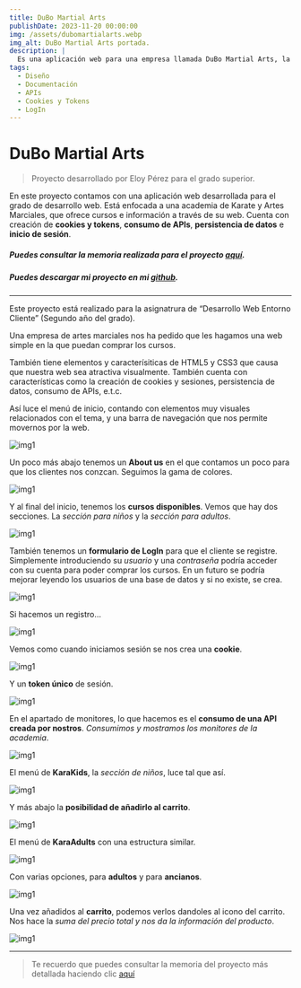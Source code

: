 ```yaml
---
title: DuBo Martial Arts
publishDate: 2023-11-20 00:00:00
img: /assets/dubomartialarts.webp
img_alt: DuBo Martial Arts portada.
description: |
  Es una aplicación web para una empresa llamada DuBo Martial Arts, la cual quiere ofrecer sus cursos de manera online. El cliente puede ver partes de la web sin iniciar sesión, y otras requerirán que la sesión esté iniciada. Se crean cookies, tokens, se consume una API custom (api propia) y cuenta con un carrito de compra para los cursos añadidos.
tags:
  - Diseño
  - Documentación
  - APIs
  - Cookies y Tokens
  - LogIn
---
```


# DuBo Martial Arts
> Proyecto desarrollado por Eloy Pérez para el grado superior.

En este proyecto contamos con una aplicación web desarrollada para el grado de desarrollo web.
Está enfocada a una academia de Karate y Artes Marciales, que ofrece cursos e información a través de su web. Cuenta con creación de **cookies y tokens**, **consumo de APIs**, **persistencia de datos** e **inicio de sesión**.

##### Puedes consultar la memoria realizada para el proyecto [aquí](/assets/work/dubomartialarts/DuBoMartialArtsMemoria.pdf).

##### Puedes descargar mi proyecto en mi <a href="https://github.com/eloypgweb/DuBoMartialArts">github</a>.

<hr>

Este proyecto está realizado para la asignatrura de “Desarrollo Web Entorno Cliente” (Segundo año del grado).

Una empresa de artes marciales nos ha pedido que les hagamos una web simple en la que puedan comprar los cursos.

También tiene elementos y caracterísiticas de HTML5 y CSS3 que causa que nuestra web sea atractiva visualmente. También cuenta con características como la creación de cookies y sesiones, persistencia de datos, consumo de APIs, e.t.c.

Así luce el menú de inicio, contando con elementos muy visuales relacionados con el tema, y una barra de navegación que nos permite movernos por la web.

![img1](/assets/work/dubomartialarts/dubo1.webp)

Un poco más abajo tenemos un **About us** en el que contamos un poco para que los clientes nos conzcan. Seguimos la gama de colores.

![img1](/assets/work/dubomartialarts/dubo2.webp)

Y al final del inicio, tenemos los **cursos disponibles**. Vemos que hay dos secciones. La *sección para niños* y la *sección para adultos*.

![img1](/assets/work/dubomartialarts/dubo3.webp)

También tenemos un **formulario de LogIn** para que el cliente se registre. Simplemente introduciendo su *usuario* y una *contraseña* podría acceder con su cuenta para poder comprar los cursos. En un futuro se podría mejorar leyendo los usuarios de una base de datos y si no existe, se crea.

![img1](/assets/work/dubomartialarts/dubo4.webp)

Si hacemos un registro…

![img1](/assets/work/dubomartialarts/dubo5.webp)

Vemos como cuando iniciamos sesión se nos crea una **cookie**.

![img1](/assets/work/dubomartialarts/dubo6.webp)

Y un **token único** de sesión.

![img1](/assets/work/dubomartialarts/dubo7.webp)

En el apartado de monitores, lo que hacemos es el **consumo de una API creada por nostros**. *Consumimos y mostramos los monitores de la academia*.

![img1](/assets/work/dubomartialarts/dubo8.webp)

El menú de **KaraKids**, la *sección de niños*, luce tal que así.

![img1](/assets/work/dubomartialarts/dubo9.webp)

Y más abajo la **posibilidad de añadirlo al carrito**.

![img1](/assets/work/dubomartialarts/dubo10.webp)

El menú de **KaraAdults** con una estructura similar.

![img1](/assets/work/dubomartialarts/dubo11.webp)

Con varias opciones, para **adultos** y para **ancianos**.

![img1](/assets/work/dubomartialarts/dubo12.webp)

Una vez añadidos al **carrito**, podemos verlos dandoles al icono del carrito. Nos hace la *suma del precio total y nos da la información del producto*.

![img1](/assets/work/dubomartialarts/dubo13.webp)

<hr>

> Te recuerdo que puedes consultar la memoria del proyecto más detallada haciendo clic [aquí](/assets/work/dubomartialarts/DuBoMartialArtsMemoria.pdf)